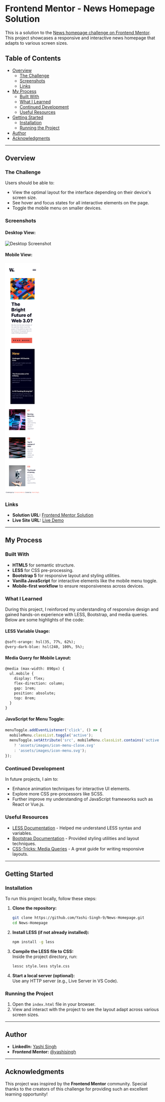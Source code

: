 # Frontend Mentor - News Homepage Solution

This is a solution to the [News homepage challenge on Frontend Mentor](https://www.frontendmentor.io/challenges/news-homepage-H6SWTa1MFl). This project showcases a responsive and interactive news homepage that adapts to various screen sizes.  

## Table of Contents

- [Overview](#overview)
  - [The Challenge](#the-challenge)
  - [Screenshots](#screenshots)
  - [Links](#links)
- [My Process](#my-process)
  - [Built With](#built-with)
  - [What I Learned](#what-i-learned)
  - [Continued Development](#continued-development)
  - [Useful Resources](#useful-resources)
- [Getting Started](#getting-started)
  - [Installation](#installation)
  - [Running the Project](#running-the-project)
- [Author](#author)
- [Acknowledgments](#acknowledgments)

---

## Overview

### The Challenge

Users should be able to:

- View the optimal layout for the interface depending on their device's screen size.
- See hover and focus states for all interactive elements on the page.
- Toggle the mobile menu on smaller devices.

### Screenshots

#### Desktop View:

![Desktop Screenshot](design/desktop-desktop.png)  

#### Mobile View:

<img src="design/mobile-design.png" height="750"> 

### Links

- **Solution URL:** [Frontend Mentor Solution](https://www.frontendmentor.io/solutions)  
- **Live Site URL:** [Live Demo](https://your-live-site-url.com)

---

## My Process

### Built With

- **HTML5** for semantic structure.
- **LESS** for CSS pre-processing.
- **Bootstrap 5** for responsive layout and styling utilities.
- **Vanilla JavaScript** for interactive elements like the mobile menu toggle.
- **Mobile-first workflow** to ensure responsiveness across devices.

### What I Learned

During this project, I reinforced my understanding of responsive design and gained hands-on experience with LESS, Bootstrap, and media queries.  
Below are some highlights of the code:  

#### LESS Variable Usage:
```less
@soft-orange: hsl(35, 77%, 62%);
@very-dark-blue: hsl(240, 100%, 5%);
```

#### Media Query for Mobile Layout:
```less
@media (max-width: 890px) {
  ul.mobile {
    display: flex;
    flex-direction: column;
    gap: 1rem;
    position: absolute;
    top: 8rem;
  }
}
```

#### JavaScript for Menu Toggle:
```javascript
menuToggle.addEventListener('click', () => {
  mobileMenu.classList.toggle('active');
  menuToggle.setAttribute('src', mobileMenu.classList.contains('active') 
    ? 'assets/images/icon-menu-close.svg' 
    : 'assets/images/icon-menu.svg');
});
```

### Continued Development

In future projects, I aim to:
- Enhance animation techniques for interactive UI elements.
- Explore more CSS pre-processors like SCSS.
- Further improve my understanding of JavaScript frameworks such as React or Vue.js.

### Useful Resources

- [LESS Documentation](https://lesscss.org/) - Helped me understand LESS syntax and variables.  
- [Bootstrap Documentation](https://getbootstrap.com/docs/5.3/getting-started/introduction/) - Provided styling utilities and layout techniques.  
- [CSS-Tricks: Media Queries](https://css-tricks.com/snippets/css/media-queries-for-standard-devices/) - A great guide for writing responsive layouts.  

---

## Getting Started

### Installation

To run this project locally, follow these steps:  

1. **Clone the repository:**  
   ```bash
   git clone https://github.com/Yashi-Singh-9/News-Homepage.git
   cd News-Homepage
   ```

2. **Install LESS (if not already installed):**  
   ```bash
   npm install -g less
   ```

3. **Compile the LESS file to CSS:**  
   Inside the project directory, run:  
   ```bash
   lessc style.less style.css
   ```

4. **Start a local server (optional):**  
   Use any HTTP server (e.g., Live Server in VS Code).

### Running the Project

1. Open the `index.html` file in your browser.  
2. View and interact with the project to see the layout adapt across various screen sizes.

---

## Author

- **LinkedIn:** [Yashi Singh](https://www.linkedin.com/in/yashi-singh-b4143a246)  
- **Frontend Mentor:** [@yashisingh](https://www.frontendmentor.io/profile/yashisingh)

---

## Acknowledgments

This project was inspired by the **Frontend Mentor** community. Special thanks to the creators of this challenge for providing such an excellent learning opportunity!  